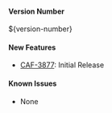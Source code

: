 
#### Version Number
${version-number}

#### New Features
- [CAF-3877](https://jira.autonomy.com/browse/CAF-3877): Initial Release

#### Known Issues
- None
